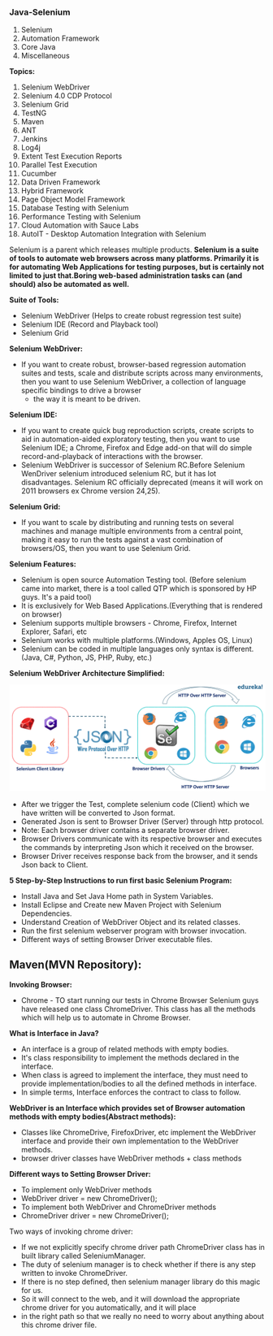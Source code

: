 ### Java-Selenium
1. Selenium
2. Automation Framework
3. Core Java
4. Miscellaneous

**Topics:**
1. Selenium WebDriver
2. Selenium 4.0 CDP Protocol
3. Selenium Grid
4. TestNG
5. Maven
6. ANT
7. Jenkins
8. Log4j
9. Extent Test Execution Reports
10. Parallel Test Execution
11. Cucumber
12. Data Driven Framework
13. Hybrid Framework
14. Page Object Model Framework
15. Database Testing with Selenium
16. Performance Testing with Selenium
17. Cloud Automation with Sauce Labs
18. AutoIT - Desktop Automation Integration with Selenium

Selenium is a parent which releases multiple products.
**Selenium is a suite of tools to automate web browsers across many platforms. Primarily it is for automating Web Applications
for testing purposes, but is certainly not limited to just that.Boring web-based administration tasks can (and should) 
also be automated as well.**

**Suite of Tools:**
- Selenium WebDriver (Helps to create robust regression test suite)
- Selenium IDE (Record and Playback tool)
- Selenium Grid

**Selenium WebDriver:**
- If you want to create robust, browser-based regression automation suites and tests, scale and distribute scripts across
  many environments, then you want to use Selenium WebDriver, a collection of language specific bindings to drive a browser
  - the way it is meant to be driven.

**Selenium IDE:**
- If you want to create quick bug reproduction scripts, create scripts to aid in automation-aided exploratory testing, 
  then you want to use Selenium IDE; a Chrome, Firefox and Edge add-on that will do simple record-and-playback of interactions
  with the browser.
- Selenium WebDriver is successor of Selenium RC.Before Selenium WenDriver selenium introduced selenium RC, but it has lot
  disadvantages. Selenium RC officially deprecated (means it will work on 2011 browsers ex Chrome version 24,25).

**Selenium Grid:**
- If you want to scale by distributing and running tests on several machines and manage multiple environments from a central
  point, making it easy to run the tests against a vast combination of browsers/OS, then you want to use Selenium Grid.

**Selenium Features:**
- Selenium is open source Automation Testing tool. (Before selenium came into market, there is a tool called QTP which is
  sponsored by HP guys. It's a paid tool)
- It is exclusively for Web Based Applications.(Everything that is rendered on browser)
- Selenium supports multiple browsers - Chrome, Firefox, Internet Explorer, Safari, etc
- Selenium works with multiple platforms.(Windows, Apples OS, Linux)
- Selenium can be coded in multiple languages only syntax is different.(Java, C#, Python, JS, PHP, Ruby, etc.)

**Selenium WebDriver Architecture Simplified:**

![Selenium WebDriver Architecture](/Images/selenium_webdriver_architexcture.png)

- After we trigger the Test, complete selenium code (Client) which we have written will be converted to Json format.
- Generated Json is sent to Browser Driver (Server) through http protocol.
- Note: Each browser driver contains a separate browser driver.
- Browser Drivers communicate with its respective browser and executes the commands by interpreting Json which it received
  on the browser.
- Browser Driver receives response back from the browser, and it sends Json back to Client.

**5 Step-by-Step Instructions to run first basic Selenium Program:**
- Install Java and Set Java Home path in System Variables.
- Install Eclipse and Create new Maven Project with Selenium Dependencies.
- Understand Creation of WebDriver Object and its related classes.
- Run the first selenium webserver program with browser invocation.
- Different ways of setting Browser Driver executable files.

**Maven(MVN Repository):**
- 

**Invoking Browser:**
- Chrome - TO start running our tests in Chrome Browser Selenium guys have released one class ChromeDriver. This class 
  has all the methods which will help us to automate in Chrome Browser.

**What is Interface in Java?**
- An interface is a group of related methods with empty bodies.
- It's class responsibility to implement the methods declared in the interface.
- When class is agreed to implement the interface, they must need to provide implementation/bodies to all the defined 
  methods in interface.
- In simple terms, Interface enforces the contract to class to follow.

**WebDriver is an Interface which provides set of Browser automation methods with empty bodies(Abstract methods):**
- Classes like ChromeDrive, FirefoxDriver, etc implement the WebDriver interface and provide their own implementation to 
  the WebDriver methods.
- browser driver classes have WebDriver methods + class methods

**Different ways to Setting Browser Driver:**
- To implement only WebDriver methods
- WebDriver driver = new ChromeDriver();
- To implement both WebDriver and ChromeDriver methods
- ChromeDriver driver = new ChromeDriver();

Two ways of invoking chrome driver:
- If we not explicitly specify chrome driver path ChromeDriver class has in built library called SeleniumManager.
- The duty of selenium manager is to check whether if there is any step written to invoke ChromeDriver.
- If there is no step defined, then selenium manager library do this magic for us.
- So it will connect to the web, and it will download the appropriate chrome driver for you automatically, and it will place
- in the right path so that we really no need to worry about anything about this chrome driver file.

